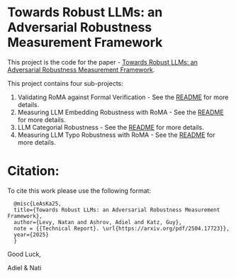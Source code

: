 # Towards Robust LLMs: an Adversarial Robustness Measurement Framework
This project is the code for the paper - [Towards Robust LLMs: an Adversarial Robustness Measurement Framework](https://arxiv.org/pdf/2504.17723).

This project contains four sub-projects:

1. Validating RoMA against Formal Verification -  See the [README](validate-RoMA-with-exact-count/) for more details.
2. Measuring LLM Embedding Robustness with RoMA - See the   [README](llm-embedding-robustness-with-RoMA/) for more details.
3. LLM Categorial Robustness - See the  [README](llm-categorial-robustness/) for more details.
4. Measuring LLM Typo Robustness with RoMA - See the [README](llm-typo-robustness-with-RoMA/) for more details.

# Citation:

To cite this work please use the following format:

      @misc{LeAsKa25,
      title={Towards Robust LLMs: an Adversarial Robustness Measurement Framework},
      author={Levy, Natan and Ashrov, Adiel and Katz, Guy},
      note = {{Technical Report}. \url{https://arxiv.org/pdf/2504.17723}},
      year={2025}
      }

Good Luck,

Adiel & Nati
